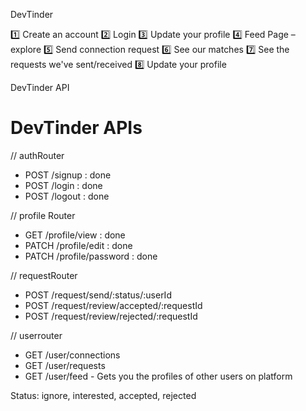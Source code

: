 DevTinder

1️⃣ Create an account
2️⃣ Login
3️⃣ Update your profile
4️⃣ Feed Page – explore
5️⃣ Send connection request
6️⃣ See our matches
7️⃣ See the requests we've sent/received
8️⃣ Update your profile

DevTinder API

# DevTinder APIs

// authRouter

- POST /signup : done
- POST /login : done
- POST /logout : done

// profile Router

- GET /profile/view : done
- PATCH /profile/edit : done
- PATCH /profile/password : done

// requestRouter

- POST /request/send/:status/:userId
- POST /request/review/accepted/:requestId
- POST /request/review/rejected/:requestId

// userrouter

- GET /user/connections
- GET /user/requests
- GET /user/feed - Gets you the profiles of other users on platform

Status: ignore, interested, accepted, rejected
